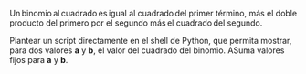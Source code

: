 Un binomio al cuadrado es igual al cuadrado del primer término, más el doble producto del primero por el segundo más el cuadrado del segundo.

Plantear un script directamente en el shell de Python, que permita mostrar, para dos valores **a** y **b**, el valor del cuadrado del binomio. ASuma valores fijos para **a** y **b**.
